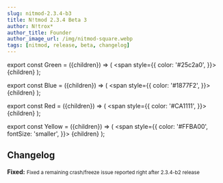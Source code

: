 ```yaml
---
slug: nitmod-2.3.4-b3
title: N!tmod 2.3.4 Beta 3
author: N!trox*
author_title: Founder
author_image_url: /img/nitmod-square.webp
tags: [nitmod, release, beta, changelog]
---
```


export const Green = ({children}) => (
  <span
    style={{
      color: '#25c2a0',
    }}>
    {children}
  </span>
);

export const Blue = ({children}) => (
  <span
    style={{
      color: '#1877F2',
    }}>
    {children}
  </span>
);

export const Red = ({children}) => (
  <span
    style={{
      color: '#CA1111',
    }}>
    {children}
  </span>
);

export const Yellow = ({children}) => (
  <span
    style={{
      color: '#FFBA00',
      fontSize: 'smaller',
    }}>
    {children}
  </span>
);

## Changelog
**<Blue>Fixed:</Blue>** <small>Fixed a remaining crash/freeze issue reported right after 2.3.4-b2 release</small>  
